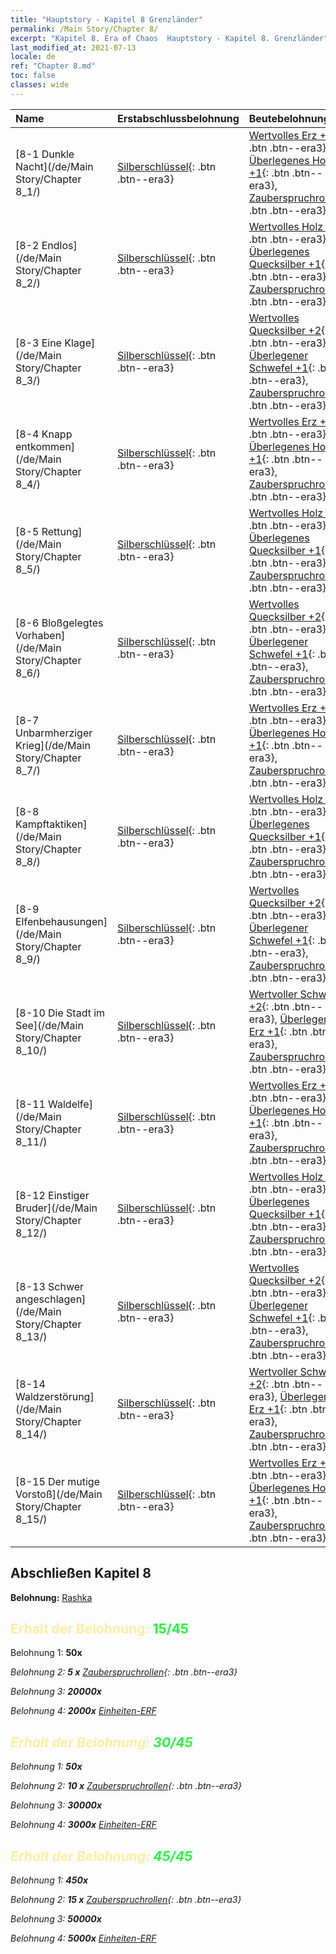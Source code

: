 ```yaml
---
title: "Hauptstory - Kapitel 8 Grenzländer"
permalink: /Main Story/Chapter 8/
excerpt: "Kapitel 8. Era of Chaos  Hauptstory - Kapitel 8. Grenzländer"
last_modified_at: 2021-07-13
locale: de
ref: "Chapter 8.md"
toc: false
classes: wide
---
```


  | Name |  Erstabschlussbelohnung | Beutebelohnung |
  |:------------|:------------|:------------| 
  | [8-1 Dunkle Nacht](/de/Main Story/Chapter 8_1/) | [Silberschlüssel](/ItemsDE/con_693/){: .btn .btn--era3} | [Wertvolles Erz +2](/ItemsDE/mat_26/){: .btn .btn--era3}, [Überlegenes Holz +1](/ItemsDE/mat_20/){: .btn .btn--era3}, [Zauberspruchrollen](/ItemsDE/con_694/){: .btn .btn--era3} |
  | [8-2 Endlos](/de/Main Story/Chapter 8_2/) | [Silberschlüssel](/ItemsDE/con_693/){: .btn .btn--era3} | [Wertvolles Holz +2](/ItemsDE/mat_27/){: .btn .btn--era3}, [Überlegenes Quecksilber +1](/ItemsDE/mat_21/){: .btn .btn--era3}, [Zauberspruchrollen](/ItemsDE/con_694/){: .btn .btn--era3} |
  | [8-3 Eine Klage](/de/Main Story/Chapter 8_3/) | [Silberschlüssel](/ItemsDE/con_693/){: .btn .btn--era3} | [Wertvolles Quecksilber +2](/ItemsDE/mat_28/){: .btn .btn--era3}, [Überlegener Schwefel +1](/ItemsDE/mat_22/){: .btn .btn--era3}, [Zauberspruchrollen](/ItemsDE/con_694/){: .btn .btn--era3} |
  | [8-4 Knapp entkommen](/de/Main Story/Chapter 8_4/) | [Silberschlüssel](/ItemsDE/con_693/){: .btn .btn--era3} | [Wertvolles Erz +2](/ItemsDE/mat_26/){: .btn .btn--era3}, [Überlegenes Holz +1](/ItemsDE/mat_20/){: .btn .btn--era3}, [Zauberspruchrollen](/ItemsDE/con_694/){: .btn .btn--era3} |
  | [8-5 Rettung](/de/Main Story/Chapter 8_5/) | [Silberschlüssel](/ItemsDE/con_693/){: .btn .btn--era3} | [Wertvolles Holz +2](/ItemsDE/mat_27/){: .btn .btn--era3}, [Überlegenes Quecksilber +1](/ItemsDE/mat_21/){: .btn .btn--era3}, [Zauberspruchrollen](/ItemsDE/con_694/){: .btn .btn--era3} |
  | [8-6 Bloßgelegtes Vorhaben](/de/Main Story/Chapter 8_6/) | [Silberschlüssel](/ItemsDE/con_693/){: .btn .btn--era3} | [Wertvolles Quecksilber +2](/ItemsDE/mat_28/){: .btn .btn--era3}, [Überlegener Schwefel +1](/ItemsDE/mat_22/){: .btn .btn--era3}, [Zauberspruchrollen](/ItemsDE/con_694/){: .btn .btn--era3} |
  | [8-7 Unbarmherziger Krieg](/de/Main Story/Chapter 8_7/) | [Silberschlüssel](/ItemsDE/con_693/){: .btn .btn--era3} | [Wertvolles Erz +2](/ItemsDE/mat_26/){: .btn .btn--era3}, [Überlegenes Holz +1](/ItemsDE/mat_20/){: .btn .btn--era3}, [Zauberspruchrollen](/ItemsDE/con_694/){: .btn .btn--era3} |
  | [8-8 Kampftaktiken](/de/Main Story/Chapter 8_8/) | [Silberschlüssel](/ItemsDE/con_693/){: .btn .btn--era3} | [Wertvolles Holz +2](/ItemsDE/mat_27/){: .btn .btn--era3}, [Überlegenes Quecksilber +1](/ItemsDE/mat_21/){: .btn .btn--era3}, [Zauberspruchrollen](/ItemsDE/con_694/){: .btn .btn--era3} |
  | [8-9 Elfenbehausungen](/de/Main Story/Chapter 8_9/) | [Silberschlüssel](/ItemsDE/con_693/){: .btn .btn--era3} | [Wertvolles Quecksilber +2](/ItemsDE/mat_28/){: .btn .btn--era3}, [Überlegener Schwefel +1](/ItemsDE/mat_22/){: .btn .btn--era3}, [Zauberspruchrollen](/ItemsDE/con_694/){: .btn .btn--era3} |
  | [8-10 Die Stadt im See](/de/Main Story/Chapter 8_10/) | [Silberschlüssel](/ItemsDE/con_693/){: .btn .btn--era3} | [Wertvoller Schwefel +2](/ItemsDE/mat_29/){: .btn .btn--era3}, [Überlegenes Erz +1](/ItemsDE/mat_19/){: .btn .btn--era3}, [Zauberspruchrollen](/ItemsDE/con_694/){: .btn .btn--era3} |
  | [8-11 Waldelfe](/de/Main Story/Chapter 8_11/) | [Silberschlüssel](/ItemsDE/con_693/){: .btn .btn--era3} | [Wertvolles Erz +2](/ItemsDE/mat_26/){: .btn .btn--era3}, [Überlegenes Holz +1](/ItemsDE/mat_20/){: .btn .btn--era3}, [Zauberspruchrollen](/ItemsDE/con_694/){: .btn .btn--era3} |
  | [8-12 Einstiger Bruder](/de/Main Story/Chapter 8_12/) | [Silberschlüssel](/ItemsDE/con_693/){: .btn .btn--era3} | [Wertvolles Holz +2](/ItemsDE/mat_27/){: .btn .btn--era3}, [Überlegenes Quecksilber +1](/ItemsDE/mat_21/){: .btn .btn--era3}, [Zauberspruchrollen](/ItemsDE/con_694/){: .btn .btn--era3} |
  | [8-13 Schwer angeschlagen](/de/Main Story/Chapter 8_13/) | [Silberschlüssel](/ItemsDE/con_693/){: .btn .btn--era3} | [Wertvolles Quecksilber +2](/ItemsDE/mat_28/){: .btn .btn--era3}, [Überlegener Schwefel +1](/ItemsDE/mat_22/){: .btn .btn--era3}, [Zauberspruchrollen](/ItemsDE/con_694/){: .btn .btn--era3} |
  | [8-14 Waldzerstörung](/de/Main Story/Chapter 8_14/) | [Silberschlüssel](/ItemsDE/con_693/){: .btn .btn--era3} | [Wertvoller Schwefel +2](/ItemsDE/mat_29/){: .btn .btn--era3}, [Überlegenes Erz +1](/ItemsDE/mat_19/){: .btn .btn--era3}, [Zauberspruchrollen](/ItemsDE/con_694/){: .btn .btn--era3} |
  | [8-15 Der mutige Vorstoß](/de/Main Story/Chapter 8_15/) | [Silberschlüssel](/ItemsDE/con_693/){: .btn .btn--era3} | [Wertvolles Erz +2](/ItemsDE/mat_26/){: .btn .btn--era3}, [Überlegenes Holz +1](/ItemsDE/mat_20/){: .btn .btn--era3}, [Zauberspruchrollen](/ItemsDE/con_694/){: .btn .btn--era3} |


## Abschließen Kapitel 8

 **Belohnung:** [Rashka](/de/heroes/Rashka/)



## <span style="color: #ffeea0">Erhalt der Belohnung: </span><span style="color: #27f73a">15/45</span>

 Belohnung 1:  **50x** <i class="fas fa-gem"/>

 Belohnung 2: **5 x** [Zauberspruchrollen](/ItemsDE/con_694/){: .btn .btn--era3}

 Belohnung 3:  **20000x** <i class="fas fa-coins"/>

 Belohnung 4:  **2000x** [Einheiten-ERF](/ItemsDE/con_902/)



## <span style="color: #ffeea0">Erhalt der Belohnung: </span><span style="color: #27f73a">30/45</span>

 Belohnung 1:  **50x** <i class="fas fa-gem"/>

 Belohnung 2: **10 x** [Zauberspruchrollen](/ItemsDE/con_694/){: .btn .btn--era3}

 Belohnung 3:  **30000x** <i class="fas fa-coins"/>

 Belohnung 4:  **3000x** [Einheiten-ERF](/ItemsDE/con_902/)



## <span style="color: #ffeea0">Erhalt der Belohnung: </span><span style="color: #27f73a">45/45</span>

 Belohnung 1:  **450x** <i class="fas fa-gem"/>

 Belohnung 2: **15 x** [Zauberspruchrollen](/ItemsDE/con_694/){: .btn .btn--era3}

 Belohnung 3:  **50000x** <i class="fas fa-coins"/>

 Belohnung 4:  **5000x** [Einheiten-ERF](/ItemsDE/con_902/)

